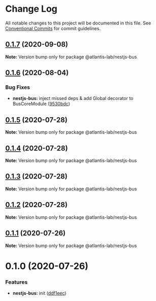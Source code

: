 # Change Log

All notable changes to this project will be documented in this file.
See [Conventional Commits](https://conventionalcommits.org) for commit guidelines.

## [0.1.7](https://github.com/Atlantis-Lab/nestjs/compare/@atlantis-lab/nestjs-bus@0.1.6...@atlantis-lab/nestjs-bus@0.1.7) (2020-09-08)

**Note:** Version bump only for package @atlantis-lab/nestjs-bus





## [0.1.6](https://github.com/Atlantis-Lab/nestjs/compare/@atlantis-lab/nestjs-bus@0.1.5...@atlantis-lab/nestjs-bus@0.1.6) (2020-08-04)


### Bug Fixes

* **nestjs-bus:** inject missed deps & add Global decorator to BusCoreModule ([9530bdc](https://github.com/Atlantis-Lab/nestjs/commit/9530bdce07b0c84182e960dfeba7bea281cdc206))





## [0.1.5](https://github.com/Atlantis-Lab/nestjs/compare/@atlantis-lab/nestjs-bus@0.1.4...@atlantis-lab/nestjs-bus@0.1.5) (2020-07-28)

**Note:** Version bump only for package @atlantis-lab/nestjs-bus





## [0.1.4](https://github.com/Atlantis-Lab/nestjs/compare/@atlantis-lab/nestjs-bus@0.1.3...@atlantis-lab/nestjs-bus@0.1.4) (2020-07-28)

**Note:** Version bump only for package @atlantis-lab/nestjs-bus





## [0.1.3](https://github.com/Atlantis-Lab/nestjs/compare/@atlantis-lab/nestjs-bus@0.1.2...@atlantis-lab/nestjs-bus@0.1.3) (2020-07-28)

**Note:** Version bump only for package @atlantis-lab/nestjs-bus





## [0.1.2](https://github.com/Atlantis-Lab/nestjs/compare/@atlantis-lab/nestjs-bus@0.1.1...@atlantis-lab/nestjs-bus@0.1.2) (2020-07-28)

**Note:** Version bump only for package @atlantis-lab/nestjs-bus





## [0.1.1](https://github.com/Atlantis-Lab/nestjs/compare/@atlantis-lab/nestjs-bus@0.1.0...@atlantis-lab/nestjs-bus@0.1.1) (2020-07-26)

**Note:** Version bump only for package @atlantis-lab/nestjs-bus





# 0.1.0 (2020-07-26)


### Features

* **nestjs-bus:** init ([ddf1eec](https://github.com/Atlantis-Lab/nestjs/commit/ddf1eec22a1743e841598ad8b7ff8d18bdf2f77d))

